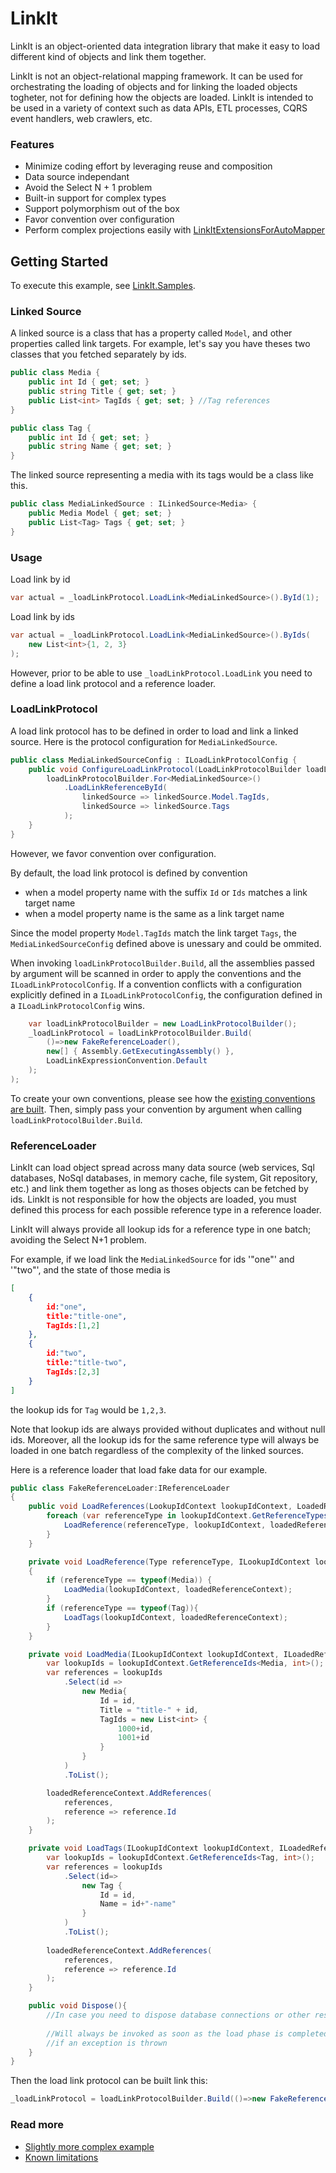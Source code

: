 LinkIt
===============
LinkIt is an object-oriented data integration library that make it easy to load different kind of objects and link them together. 

LinkIt is not an object-relational mapping framework. It can be used for orchestrating the loading of objects and for linking the loaded objects togheter, not for defining how the objects are loaded. LinkIt is intended to be used in a variety of context such as data APIs, ETL processes, CQRS event handlers, web crawlers, etc.

### Features
- Minimize coding effort by leveraging reuse and composition
- Data source independant
- Avoid the Select N + 1 problem
- Built-in support for complex types
- Support polymorphism out of the box
- Favor convention over configuration
- Perform complex projections easily with [LinkItExtensionsForAutoMapper](https://github.com/cbcrc/LinkIt.AutoMapperExtensions)

Getting Started
---------------
To execute this example, see [LinkIt.Samples](LinkIt.Samples/GettingStarted.cs). 

### Linked Source
A linked source is a class that has a property called `Model`, and other properties called link targets. For example, let's say you have theses two classes that you fetched separately by ids.

```csharp
public class Media {
    public int Id { get; set; }
    public string Title { get; set; }
    public List<int> TagIds { get; set; } //Tag references
}

public class Tag {
    public int Id { get; set; }
    public string Name { get; set; }
}
```

The linked source representing a media with its tags would be a class like this.
```csharp
public class MediaLinkedSource : ILinkedSource<Media> {
    public Media Model { get; set; }
    public List<Tag> Tags { get; set; }
}
```

### Usage
Load link by id
```csharp
var actual = _loadLinkProtocol.LoadLink<MediaLinkedSource>().ById(1);
```

Load link by ids
```csharp
var actual = _loadLinkProtocol.LoadLink<MediaLinkedSource>().ByIds(
    new List<int>{1, 2, 3}
);
```

However, prior to be able to use `_loadLinkProtocol.LoadLink` you need to define a load link protocol and a reference loader.

### LoadLinkProtocol
A load link protocol has to be defined in order to load and link a linked source. Here is the protocol configuration for `MediaLinkedSource`.
```csharp
public class MediaLinkedSourceConfig : ILoadLinkProtocolConfig {
    public void ConfigureLoadLinkProtocol(LoadLinkProtocolBuilder loadLinkProtocolBuilder) {
        loadLinkProtocolBuilder.For<MediaLinkedSource>()
            .LoadLinkReferenceById(
                linkedSource => linkedSource.Model.TagIds,
                linkedSource => linkedSource.Tags
            );
    }
}
```

However, we favor convention over configuration. 

By default, the load link protocol is defined by convention
- when a model property name with the suffix `Id` or `Ids` matches a link target name
- when a model property name is the same as a link target name

Since the model property `Model.TagIds` match the link target `Tags`, the `MediaLinkedSourceConfig` defined above is unessary and could be ommited.

When invoking `loadLinkProtocolBuilder.Build`, all the assemblies passed by argument will be scanned in order to apply the conventions and the `ILoadLinkProtocolConfig`. If a convention conflicts with a configuration explicitly defined in a `ILoadLinkProtocolConfig`, the configuration defined in a `ILoadLinkProtocolConfig` wins.

```csharp
    var loadLinkProtocolBuilder = new LoadLinkProtocolBuilder();
    _loadLinkProtocol = loadLinkProtocolBuilder.Build(
        ()=>new FakeReferenceLoader(),
        new[] { Assembly.GetExecutingAssembly() },
        LoadLinkExpressionConvention.Default
    );
);
```
To create your own conventions, please see how the [existing conventions are built](LinkIt.Conventions/DefaultConventions). Then, simply pass your convention by argument when calling `loadLinkProtocolBuilder.Build`. 

### ReferenceLoader
LinkIt can load object spread across many data source (web services, Sql databases, NoSql databases, in memory cache, file system, Git repository, etc.) and link them together as long as thoses objects can be fetched by ids. LinkIt is not responsible for how the objects are loaded, you must defined this process for each possible reference type in a reference loader.

LinkIt will always provide all lookup ids for a reference type in one batch; avoiding the Select N+1 problem. 

For example, if we load link the `MediaLinkedSource` for ids '"one"' and '"two"', and the state of those media is  
```json
[
    {
        id:"one",
        title:"title-one",
        TagIds:[1,2]
    },
    {
        id:"two",
        title:"title-two",
        TagIds:[2,3]
    }
]
```

the lookup ids for `Tag` would be `1,2,3`. 

Note that lookup ids are always provided without duplicates and without null ids. Moreover, all the lookup ids for the same reference type will always be loaded in one batch regardless of the complexity of the linked sources.

Here is a reference loader that load fake data for our example. 
```csharp
public class FakeReferenceLoader:IReferenceLoader
{
    public void LoadReferences(LookupIdContext lookupIdContext, LoadedReferenceContext loadedReferenceContext){
        foreach (var referenceType in lookupIdContext.GetReferenceTypes()){
            LoadReference(referenceType, lookupIdContext, loadedReferenceContext);
        }
    }

    private void LoadReference(Type referenceType, ILookupIdContext lookupIdContext, ILoadedReferenceContext loadedReferenceContext)
    {
        if (referenceType == typeof(Media)) {
            LoadMedia(lookupIdContext, loadedReferenceContext);
        }
        if (referenceType == typeof(Tag)){
            LoadTags(lookupIdContext, loadedReferenceContext);
        }
    }

    private void LoadMedia(ILookupIdContext lookupIdContext, ILoadedReferenceContext loadedReferenceContext) {
        var lookupIds = lookupIdContext.GetReferenceIds<Media, int>();
        var references = lookupIds
            .Select(id =>
                new Media{
                    Id = id,
                    Title = "title-" + id,
                    TagIds = new List<int> { 
                        1000+id,
                        1001+id
                    }
                }
            )
            .ToList();

        loadedReferenceContext.AddReferences(
            references,
            reference => reference.Id
        );
    }

    private void LoadTags(ILookupIdContext lookupIdContext, ILoadedReferenceContext loadedReferenceContext){
        var lookupIds = lookupIdContext.GetReferenceIds<Tag, int>();
        var references = lookupIds
            .Select(id=>
                new Tag {
                    Id = id, 
                    Name = id+"-name"
                }
            )
            .ToList();
        
        loadedReferenceContext.AddReferences(
            references,
            reference => reference.Id
        );
    }

    public void Dispose(){
        //In case you need to dispose database connections or other ressources.
 
        //Will always be invoked as soon as the load phase is completed or
        //if an exception is thrown
    }
}
```

Then the load link protocol can be built link this: 
```csharp
_loadLinkProtocol = loadLinkProtocolBuilder.Build(()=>new FakeReferenceLoader());
```

### Read more
- [Slightly more complex example](slightly-more-complex-example.md)
- [Known limitations](known-limitations.md)
